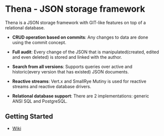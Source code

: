 # Thena - JSON storage framework

Thena is a JSON storage framework with GIT-like features on top of a relational database.
* **CRUD operation based on commits**: 
Any changes to data are done using the commit concept.
* **Full audit**:
Every change of the JSON that is manipulated(created, edited and even deleted) is stored and linked with the author.
* **Search from all versions**:
Supports queries over active and historic(every version that has existed) JSON documents.
* **Reactive streams**:
Vert.x and SmallRye Mutiny is used for reactive streams and reactive database drivers.

* **Relational database support**:
There are 2 implementations: generic ANSI SQL and PostgreSQL.


## Getting Started

* [Wiki](https://github.com/the-wrench-io/thena-parent/wiki)